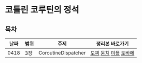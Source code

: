 # 코틀린 코루틴의 정석

## 목차 

    
| 날짜  | 범위   | 주제 | 정리본 바로가기 |
|-------|--------|------|---------|
| 0418  | 3장 | CoroutineDispatcher | [모찌](https://github.com/woowacourse-study/2025-B00K/blob/readme/%EC%BD%94%ED%8B%80%EB%A6%B0%20%EC%BD%94%EB%A3%A8%ED%8B%B4%EC%9D%98%20%EC%A0%95%EC%84%9D/3%EC%9E%A5/%EB%AA%A8%EC%B0%8C.md) [뭉치](https://github.com/woowacourse-study/2025-B00K/blob/readme/%EC%BD%94%ED%8B%80%EB%A6%B0%20%EC%BD%94%EB%A3%A8%ED%8B%B4%EC%9D%98%20%EC%A0%95%EC%84%9D/3%EC%9E%A5/%EB%AD%89%EC%B9%98.md) [미플](https://github.com/woowacourse-study/2025-B00K/blob/readme/%EC%BD%94%ED%8B%80%EB%A6%B0%20%EC%BD%94%EB%A3%A8%ED%8B%B4%EC%9D%98%20%EC%A0%95%EC%84%9D/3%EC%9E%A5/%EB%AF%B8%ED%94%8C.md) [토바에](https://github.com/woowacourse-study/2025-B00K/blob/readme/%EC%BD%94%ED%8B%80%EB%A6%B0%20%EC%BD%94%EB%A3%A8%ED%8B%B4%EC%9D%98%20%EC%A0%95%EC%84%9D/3%EC%9E%A5/%ED%86%A0%EB%B0%94%EC%97%90.md) |

